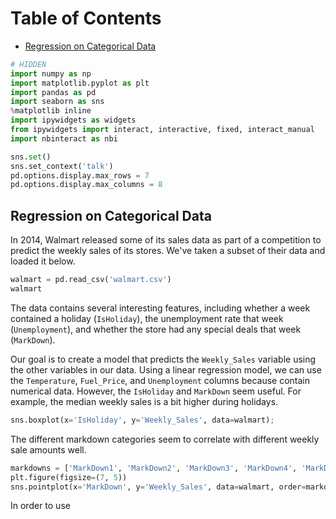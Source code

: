 
<h1>Table of Contents<span class="tocSkip"></span></h1>
<div class="toc"><ul class="toc-item"><li><span><a href="#Regression-on-Categorical-Data" data-toc-modified-id="Regression-on-Categorical-Data-1">Regression on Categorical Data</a></span></li></ul></div>


```python
# HIDDEN
import numpy as np
import matplotlib.pyplot as plt
import pandas as pd
import seaborn as sns
%matplotlib inline
import ipywidgets as widgets
from ipywidgets import interact, interactive, fixed, interact_manual
import nbinteract as nbi

sns.set()
sns.set_context('talk')
pd.options.display.max_rows = 7
pd.options.display.max_columns = 8
```

## Regression on Categorical Data

In 2014, Walmart released some of its sales data as part of a competition to predict the weekly sales of its stores. We've taken a subset of their data and loaded it below.


```python
walmart = pd.read_csv('walmart.csv')
walmart
```

The data contains several interesting features, including whether a week contained a holiday (`IsHoliday`), the unemployment rate that week (`Unemployment`), and whether the store had any special deals that week (`MarkDown`).

Our goal is to create a model that predicts the `Weekly_Sales` variable using the other variables in our data. Using a linear regression model, we can use the `Temperature`, `Fuel_Price`, and `Unemployment` columns because contain numerical data. However, the `IsHoliday` and `MarkDown` seem useful. For example, the median weekly sales is a bit higher during holidays.


```python
sns.boxplot(x='IsHoliday', y='Weekly_Sales', data=walmart);
```

The different markdown categories seem to correlate with different weekly sale amounts well.


```python
markdowns = ['MarkDown1', 'MarkDown2', 'MarkDown3', 'MarkDown4', 'MarkDown5']
plt.figure(figsize=(7, 5))
sns.pointplot(x='MarkDown', y='Weekly_Sales', data=walmart, order=markdowns);
```

In order to use 
